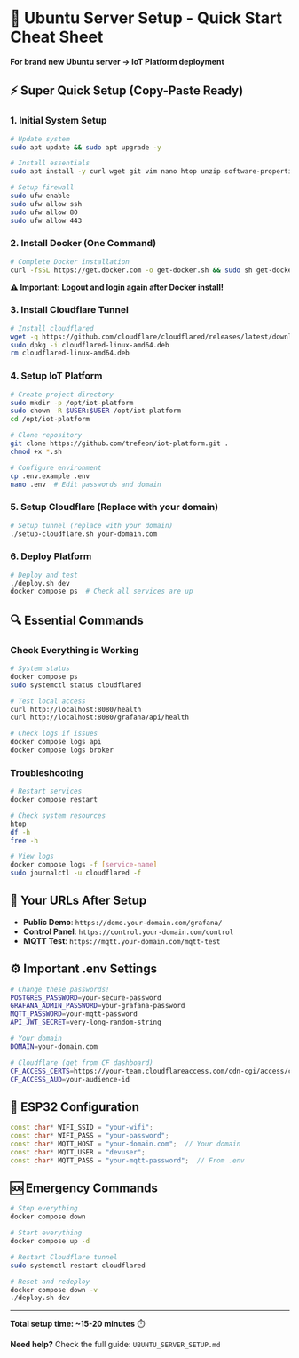 # 🚀 Ubuntu Server Setup - Quick Start Cheat Sheet

**For brand new Ubuntu server → IoT Platform deployment**

## ⚡ Super Quick Setup (Copy-Paste Ready)

### 1. Initial System Setup
```bash
# Update system
sudo apt update && sudo apt upgrade -y

# Install essentials
sudo apt install -y curl wget git vim nano htop unzip software-properties-common apt-transport-https ca-certificates gnupg lsb-release

# Setup firewall
sudo ufw enable
sudo ufw allow ssh
sudo ufw allow 80
sudo ufw allow 443
```

### 2. Install Docker (One Command)
```bash
# Complete Docker installation
curl -fsSL https://get.docker.com -o get-docker.sh && sudo sh get-docker.sh && sudo usermod -aG docker $USER && rm get-docker.sh
```

**⚠️ Important: Logout and login again after Docker install!**

### 3. Install Cloudflare Tunnel
```bash
# Install cloudflared
wget -q https://github.com/cloudflare/cloudflared/releases/latest/download/cloudflared-linux-amd64.deb
sudo dpkg -i cloudflared-linux-amd64.deb
rm cloudflared-linux-amd64.deb
```

### 4. Setup IoT Platform
```bash
# Create project directory
sudo mkdir -p /opt/iot-platform
sudo chown -R $USER:$USER /opt/iot-platform
cd /opt/iot-platform

# Clone repository
git clone https://github.com/trefeon/iot-platform.git .
chmod +x *.sh

# Configure environment
cp .env.example .env
nano .env  # Edit passwords and domain
```

### 5. Setup Cloudflare (Replace with your domain)
```bash
# Setup tunnel (replace with your domain)
./setup-cloudflare.sh your-domain.com
```

### 6. Deploy Platform
```bash
# Deploy and test
./deploy.sh dev
docker compose ps  # Check all services are up
```

## 🔍 Essential Commands

### Check Everything is Working
```bash
# System status
docker compose ps
sudo systemctl status cloudflared

# Test local access
curl http://localhost:8080/health
curl http://localhost:8080/grafana/api/health

# Check logs if issues
docker compose logs api
docker compose logs broker
```

### Troubleshooting
```bash
# Restart services
docker compose restart

# Check system resources
htop
df -h
free -h

# View logs
docker compose logs -f [service-name]
sudo journalctl -u cloudflared -f
```

## 🎯 Your URLs After Setup

- **Public Demo**: `https://demo.your-domain.com/grafana/`
- **Control Panel**: `https://control.your-domain.com/control` 
- **MQTT Test**: `https://mqtt.your-domain.com/mqtt-test`

## ⚙️ Important .env Settings

```bash
# Change these passwords!
POSTGRES_PASSWORD=your-secure-password
GRAFANA_ADMIN_PASSWORD=your-grafana-password  
MQTT_PASSWORD=your-mqtt-password
API_JWT_SECRET=very-long-random-string

# Your domain
DOMAIN=your-domain.com

# Cloudflare (get from CF dashboard)
CF_ACCESS_CERTS=https://your-team.cloudflareaccess.com/cdn-cgi/access/certs
CF_ACCESS_AUD=your-audience-id
```

## 📱 ESP32 Configuration

```cpp
const char* WIFI_SSID = "your-wifi";
const char* WIFI_PASS = "your-password";
const char* MQTT_HOST = "your-domain.com";  // Your domain
const char* MQTT_USER = "devuser";
const char* MQTT_PASS = "your-mqtt-password";  // From .env
```

## 🆘 Emergency Commands

```bash
# Stop everything
docker compose down

# Start everything
docker compose up -d

# Restart Cloudflare tunnel
sudo systemctl restart cloudflared

# Reset and redeploy
docker compose down -v
./deploy.sh dev
```

---

**Total setup time: ~15-20 minutes** ⏱️

**Need help?** Check the full guide: `UBUNTU_SERVER_SETUP.md`
